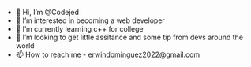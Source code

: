- 👋 Hi, I’m @Codejed
- 👀 I’m interested in becoming a web developer
- 🌱 I’m currently learning c++ for college
- 💞️ I’m looking to get little assitance and some tip from devs around the world
- 📫 How to reach me - erwindominguez2022@gmail.com

<!---
Codejed/Codejed is a ✨ special ✨ repository because its `README.md` (this file) appears on your GitHub profile.
You can click the Preview link to take a look at your changes.
--->
